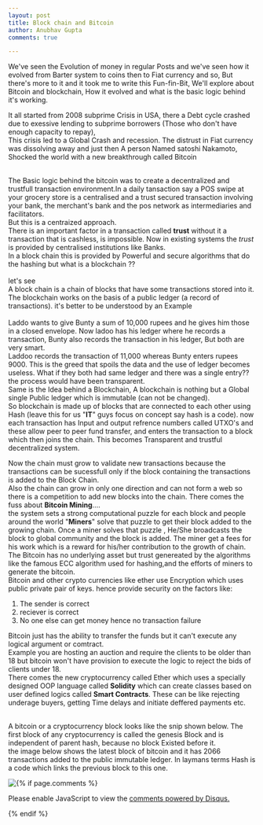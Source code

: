 ```yaml
---
layout: post
title: Block chain and Bitcoin
author: Anubhav Gupta
comments: true

---
```

<style>
   header{
      
     background-color: rgba(249, 241 ,241 , 0.7);
         font-weight: bolder;
         font-size: larger;
         font-family: fantasy;
        }
      </style>


We've seen the Evolution of money in regular Posts and we've seen how it evolved from Barter system to coins then to Fiat currency and so, But there's more to it and it took me to write this Fun-fin-Bit, We'll explore about Bitcoin and blockchain, How it evolved and what is the basic logic behind it's working.<br/>

It all started from 2008 subprime Crisis in USA, there a Debt cycle crashed due to exessive lending to subprime borrowers (Those who don't have enough capacity to repay),<br/>
This crisis led to a Global Crash and recession. The distrust in Fiat currency was dissolving away and just then A person Named satoshi Nakamoto, Shocked the world with a new breakthrough called Bitcoin<br/><br/>

The Basic logic behind the bitcoin was to create a decentralized and trustfull transaction environment.In a daily tansaction say a POS swipe at your grocery store is a centralised and a trust secured transaction involving your bank, the merchant's bank and the pos network as intermediaries and facilitators.<br/>
But this is a centraized approach.<br/>
There is an important factor in a transaction called **trust** without it a transaction that is cashless, is impossible. Now in existing systems the *trust* is provided by centralised institutions like Banks. <br/>
In a block chain this is provided by Powerful and secure algorithms that do the hashing but what is a blockchain ??<br/><br/>
let's see<br/>
A block chain is a chain of blocks that have some transactions stored into it. The blockchain works on the basis of a public ledger (a record of transactions). 
it's better to be understood by an Example<br/><br/>
Laddo wants to give Bunty a sum of 10,000 rupees and he gives him those in a closed envelope. Now ladoo has his ledger where he records a transaction, Bunty also records the transaction in his ledger, But both are very smart.<br/>
Laddoo records the transaction of 11,000 whereas Bunty enters rupees 9000. This is the greed that spoils the data and the use of ledger becomes useless. What if they both had same ledger and there was a single entry?? the process would have been transparent.<br/>
Same is the Idea behind a Blockchain, A blockchain is nothing but a Global single Public ledger which is immutable (can not be changed).<br/>
So blockchain is made up of blocks that are connected to each other using Hash (leave this for us "**IT**" guys focus on concept say hash is a code). now each transaction has Input and output refrence numbers called UTXO's and these allow peer to peer fund transfer, and enters the transaction to a block which then joins the chain. This becomes Transparent and trustful decentralized system.<br/>

Now the chain must grow to validate new transactions because the transactions can be sucessfull only if the block containing the transactions is added to the Block Chain.<br/>
Also the chain can grow in only one direction and can not form a web so there is a competition to add new blocks into the chain. There comes the fuss about **Bitcoin Mining**....<br/>
the system sets a strong computational puzzle for each block and people around the world "**Miners**" solve that puzzle to get their block added to the growing chain. Once a miner solves that puzzle , He/She broadcasts the block to global community and the block is added. The miner get a fees for his work which is a reward for his/her contribution to the growth of chain.<br/>
The Bitcoin has no underlying asset but trust genereated by the algorithms like the famous ECC algorithm used for hashing,and the efforts of miners to generate the bitcoin.<br/>
Bitcoin and other crypto currencies like ether use Encryption which uses public private pair of keys. hence provide security on the factors like:<br/>
 1. The sender is correct
 2. reciever is correct
 3. No one else can get money hence no transaction failure

Bitcoin just has the ability to transfer the funds but it can't execute any logical argument or comtract.<br/>
Example you are hosting an auction and require the clients to be older than 18 but bitcoin won't have provision to execute the logic to reject the bids of clients under 18.<br/>
There comes the new cryptocurrency called Ether which uses a specially designed OOP language called **Solidity** which can create classes based on user defined logics called **Smart Contracts**. These can be like rejecting underage buyers, getting Time delays and initiate deffered payments etc.<br/><br/>

A bitcoin or a cryptocurrency block looks like the snip shown below. The first block of any cryptocurrency is called the genesis Block and is independent of parent hash, because no block Existed before it.<br/>
the image below shows the latest block of bitcoin and it has 2066 transactions added to the public immutable ledger. In laymans terms Hash is a code which links the previous block to this one.<br/>



<img style="float:left;" src="https://i.postimg.cc/vHnC9D9g/Screenshot_2020-05-11-20-20-12-04.jpg" >
  












{% if page.comments %}

<div id="disqus_thread"></div>
<script>
(function() { // DON'T EDIT BELOW THIS LINE
var d = document, s = d.createElement('script');
s.src = 'https://https-gupta-anubhav12-github-io-fortheloveofnifty.disqus.com/embed.js';
s.setAttribute('data-timestamp', +new Date());
(d.head || d.body).appendChild(s);
})();
</script>
<noscript>Please enable JavaScript to view the <a href="https://disqus.com/?ref_noscript">comments powered by Disqus.</a></noscript>

{% endif %}